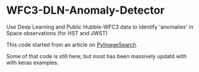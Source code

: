 # WFC3-DLN-Anomaly-Detector
Use Deep Learning and Public Hubble-WFC3 data to identify 'anomalies' in Space observations (for HST and JWST)

This code started from an article on [PyImageSearch](https://www.pyimagesearch.com/2018/04/16/keras-and-convolutional-neural-networks-cnns/).

Some of that code is still here; but most has been massively updatd with with keras examples.
